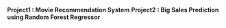 **Project1 : Movie Recommendation System**
**Project2 : Big Sales Prediction using Random Forest Regressor**
